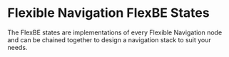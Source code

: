 Flexible Navigation FlexBE States
=================================

The FlexBE states are implementations of every Flexible Navigation node and can
be chained together to design a navigation stack to suit your needs.
